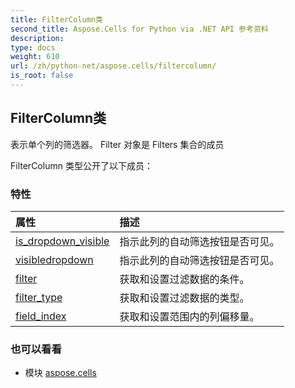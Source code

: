 ```yaml
---
title: FilterColumn类
second_title: Aspose.Cells for Python via .NET API 参考资料
description:
type: docs
weight: 610
url: /zh/python-net/aspose.cells/filtercolumn/
is_root: false
---
```

## FilterColumn类
表示单个列的筛选器。 Filter 对象是 Filters 集合的成员



FilterColumn 类型公开了以下成员：

### 特性
|属性|描述|
| :- | :- |
| [is_dropdown_visible](/cells/zh/python-net/aspose.cells/filtercolumn/is_dropdown_visible) |指示此列的自动筛选按钮是否可见。|
| [visibledropdown](/cells/zh/python-net/aspose.cells/filtercolumn/visibledropdown) |指示此列的自动筛选按钮是否可见。|
| [filter](/cells/zh/python-net/aspose.cells/filtercolumn/filter) |获取和设置过滤数据的条件。|
| [filter_type](/cells/zh/python-net/aspose.cells/filtercolumn/filter_type) |获取和设置过滤数据的类型。|
| [field_index](/cells/zh/python-net/aspose.cells/filtercolumn/field_index) |获取和设置范围内的列偏移量。|



### 也可以看看
* 模块 [aspose.cells](..)

